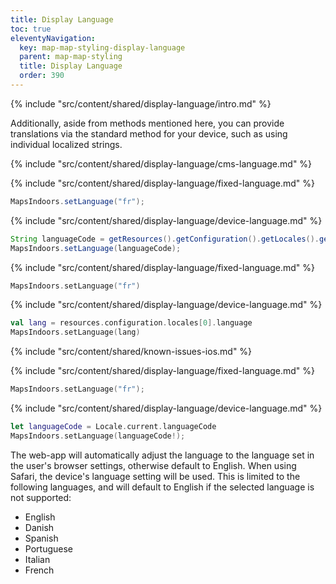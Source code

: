 ```yaml
---
title: Display Language
toc: true
eleventyNavigation:
  key: map-map-styling-display-language
  parent: map-map-styling
  title: Display Language
  order: 390
---
```


<!-- Introduction -->
{% include "src/content/shared/display-language/intro.md" %}

Additionally, aside from methods mentioned here, you can provide translations via the standard method for your device, such as using individual localized strings.

<!-- CMS Language-->
{% include "src/content/shared/display-language/cms-language.md" %}

<mi-tabs>
<mi-tab label="Android - Java" tab-for="android-java"></mi-tab>
<mi-tab label="Android - Kotlin" tab-for="android-kotlin"></mi-tab>
<mi-tab label="iOS" tab-for="ios"></mi-tab>
<mi-tab label="Web" tab-for="web"></mi-tab>
<mi-tab-panel id="android-java">

<!-- Fixed Language -->
{% include "src/content/shared/display-language/fixed-language.md" %}

```java
MapsIndoors.setLanguage("fr");
```

<!-- Device Language -->
{% include "src/content/shared/display-language/device-language.md" %}

```java
String languageCode = getResources().getConfiguration().getLocales().get(0).getLanguage();
MapsIndoors.setLanguage(languageCode);
```

</mi-tab-panel>
<mi-tab-panel id="android-kotlin">

<!-- Fixed Language -->
{% include "src/content/shared/display-language/fixed-language.md" %}

```kotlin
MapsIndoors.setLanguage("fr")
```

<!-- Device Language -->
{% include "src/content/shared/display-language/device-language.md" %}

```kotlin
val lang = resources.configuration.locales[0].language
MapsIndoors.setLanguage(lang)
```

</mi-tab-panel>
<mi-tab-panel id="ios">

<!-- Known Issues -->
{% include "src/content/shared/known-issues-ios.md" %}

<!-- Fixed Language -->
{% include "src/content/shared/display-language/fixed-language.md" %}

```swift
MapsIndoors.setLanguage("fr");
```

<!-- Device Language -->
{% include "src/content/shared/display-language/device-language.md" %}

```swift
let languageCode = Locale.current.languageCode
MapsIndoors.setLanguage(languageCode!);
```


</mi-tab-panel>
<mi-tab-panel id="web">

The web-app will automatically adjust the language to the language set in the user's browser settings, otherwise default to English. When using Safari, the device's language setting will be used. This is limited to the following languages, and will default to English if the selected language is not supported:

* English
* Danish
* Spanish
* Portuguese
* Italian
* French

</mi-tab-panel>
</mi-tabs>

